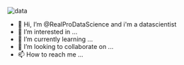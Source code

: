 ![data](https://github.com/RealProDataScience/RealProDataScience/assets/153952462/ce048a6b-b93f-4628-ab57-74a390107ae5)


- 👋 Hi, I’m @RealProDataScience and i'm a datascientist
- 👀 I’m interested in ...
- 🌱 I’m currently learning ...
- 💞️ I’m looking to collaborate on ...
- 📫 How to reach me ...

<!---
RealProDataScience/RealProDataScience is a ✨ special ✨ repository because its `README.md` (this file) appears on your GitHub profile.
You can click the Preview link to take a look at your changes.
--->
